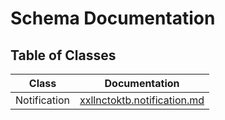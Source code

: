 # Schema Documentation

## Table of Classes

| Class | Documentation |
|-------|--------------|
| Notification | [xxllnctoktb.notification.md](xxllnctoktb.notification.md) |
